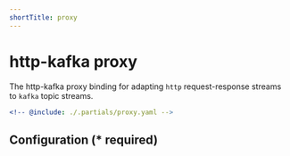 ```yaml
---
shortTitle: proxy
---
```


# http-kafka proxy

The http-kafka proxy binding for adapting `http` request-response streams to `kafka` topic streams.

```yaml {3}
<!-- @include: ./.partials/proxy.yaml -->
```

## Configuration (\* required)

<!-- @include: ./.partials/options.md -->
<!-- @include: ./.partials/routes.md -->
<!-- @include: ../.partials/telemetry-http.md -->
